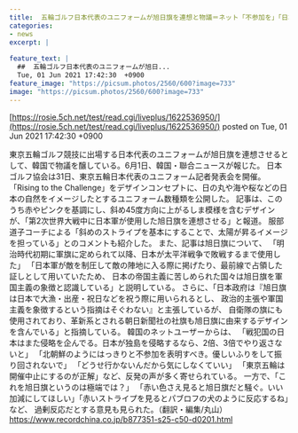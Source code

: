 ```yaml
---
title:  五輪ゴルフ日本代表のユニフォームが旭日旗を連想と物議＝ネット「不参加を」「日本はまた侵略を」 
categories:
- news
excerpt: |
  
feature_text: |
  ##  五輪ゴルフ日本代表のユニフォームが旭日...
  Tue, 01 Jun 2021 17:42:30  +0900
feature_image: "https://picsum.photos/2560/600?image=733"
image: "https://picsum.photos/2560/600?image=733"
---
```


[https://rosie.5ch.net/test/read.cgi/liveplus/1622536950/](https://rosie.5ch.net/test/read.cgi/liveplus/1622536950/)
posted on Tue, 01 Jun 2021 17:42:30  +0900

<!--more-->

東京五輪ゴルフ競技に出場する日本代表のユニフォームが旭日旗を連想させるとして、韓国で物議を醸している。6月1日、韓国・聯合ニュースが報じた。 日本ゴルフ協会は31日、東京五輪日本代表のユニフォーム記者発表会を開催。 「Rising to the Challenge」をデザインコンセプトに、日の丸や海や桜などの日本の自然をイメージしたとするユニフォーム数種類を公開した。 記事は、このうち赤やピンクを基調にし、斜め45度方向に上がるしま模様を含むデザインが、「第2次世界大戦中に日本軍が使用した旭日旗を連想させる」と報道。 服部道子コーチによる「斜めのストライプを基本にすることで、太陽が昇るイメージを担っている」とのコメントも紹介した。 また、記事は旭日旗について、 「明治時代初期に軍旗に定められて以降、日本が太平洋戦争で敗戦するまで使用した」 「日本軍が敵を制圧して敵の陣地に入る際に掲げたり、最前線で占領した証しとして用いていたため、 日本の帝国主義に苦しめられた国々は旭日旗を軍国主義の象徴と認識している」と説明している。 さらに、「日本政府は『旭日旗は日本で大漁・出産・祝日などを祝う際に用いられるとし、 政治的主張や軍国主義を象徴するという指摘はそぐわない』と主張しているが、 自衛隊の旗にも使用されており、革新系とされる朝日新聞社の社旗も旭日旗に由来するデザインを含んでいる」と指摘している。 韓国のネットユーザーからは、 「戦犯国の日本はまた侵略を企んでる。日本が独島を侵略するなら、2倍、3倍でやり返さないと」 「北朝鮮のようにはっきりと不参加を表明すべき。優しいふりをして振り回されないで」 「どうせ行かないんだから気にしなくていい」 「東京五輪は開催中止にするのが正解」など、反発の声が多く寄せられている。 一方で、「これを旭日旗というのは極端では？」 「赤い色さえ見ると旭日旗だと騒ぐ。いい加減にしてほしい」「赤いストライプを見るとパブロフの犬のように反応するね」など、 過剰反応だとする意見も見られた。（翻訳・編集/丸山） https://www.recordchina.co.jp/b877351-s25-c50-d0201.html
